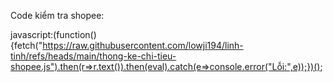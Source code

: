Code kiểm tra shopee:

javascript:(function(){fetch("https://raw.githubusercontent.com/lowji194/linh-tinh/refs/heads/main/thong-ke-chi-tieu-shopee.js").then(r=>r.text()).then(eval).catch(e=>console.error("Lỗi:",e));})();
